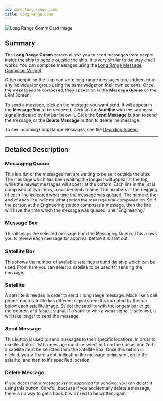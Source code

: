 ```yaml
---
id: card_long_range_comm
title: Long Range Comm
---
```


![Long Range Comm Card Image](/img/card_longRangeComm.jpg)

## Summary

The **Long Range Comm** screen allows you to send messages from people inside
the ship to people outside the ship. It is very similar to the way email works.
You can compose messages using the [Long Range Message Composer Widget](#).

Other people on the ship can write long-range messages too, addressed to any
individual or group using the same widget on their own screens. Once the
messages are composed, they appear on in the **Message Queue** on the LRM
Screen.

To send a message, click on the message you want send. It will appear in the
**Message Box** to be reviewed. Click on the **Satellite** with the strongest
signal indicated by the bar below it. Click the **Send Message** button to send
the message, or the **Delete Message** button to delete the message.

To see incoming Long Range Messages, see the [Decoding Screen](#)

---

## Detailed Description

### Messaging Queue

This is a list of the messages that are waiting to be sent outside the ship. The
message which has been waiting the longest will appear at the top, while the
newest messages will appear at the bottom. Each line in the list is composed of
two items, a number and a name. The numbers at the begging of each line
indicated what time the message was queued. The name at the end of each line
indicate what station the message was composed on. So if the person at the
Engineering station composes a message, then the line will have the time which
the message was queued, and "Engineering."

### Message Box

This displays the selected message from the Messaging Queue. This allows you to
review each message for approval before it is sent out.

### Satellite Box

This shows the number of available satellites around the ship which can be used.
From here you can select a satellite to be used for sending the message.

### Satellite

A satellite is needed in order to send a long range message. Much like a cell
phone, each satellite has different signal strengths indicated by the bar below
each satellite image. Select the satellite with the longest bar to get the
clearest and fastest signal. If a satellite with a weak signal is selected, it
will take longer to send the message.

### Send Message

This button is used to send messages to their specific locations. In order to
use this button, 1st) a message must be selected from the queue, and 2nd) a
satellite must be selected from the Satellite Box. Once this button is clicked,
you will see a dot, indicating the message being sent, go to the satellite, and
then to it's specified location.

### Delete Message

If you deem that a message is not approved for sending, you can delete it using
this button. Careful, because if you accidentally delete a message, there is no
way to get it back. It will need to be written again.
